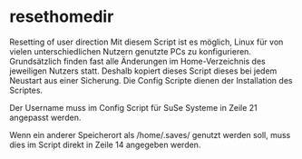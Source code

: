 resethomedir
============

Resetting of user direction
Mit diesem Script ist es möglich, Linux für von vielen unterschiedlichen Nutzern genutzte PCs zu konfigurieren. 
Grundsätzlich finden fast alle Änderungen im Home-Verzeichnis des jeweiligen Nutzers statt.
Deshalb kopiert dieses Script dieses bei jedem Neustart aus einer Sicherung.
Die Config Scripte dienen der Installation des Scriptes.

Der Username muss im Config Script für SuSe Systeme in Zeile 21 angepasst werden.

Wenn ein anderer Speicherort als /home/.saves/ genutzt werden soll, muss dies im Script direkt in Zeile 14 angegeben werden.
